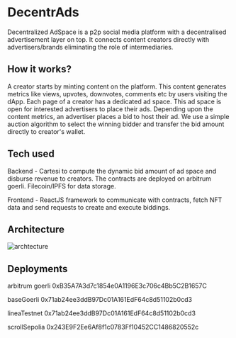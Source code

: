 # DecentrAds
Decentralized AdSpace is a p2p social media platform with a decentralised advertisement layer on top. It connects content creators directly with advertisers/brands eliminating the role of intermediaries. 

## How it works?
A creator starts by minting content on the platform. This content generates metrics like views, upvotes, downvotes, comments etc by users visiting the dApp. 
Each page of a creator has a dedicated ad space. This ad space is open for interested advertisers to place their ads. Depending upon the content metrics, an advertiser places a bid to host their ad. We use a simple auction algorithm to select the winning bidder and transfer the bid amount directly to creator's wallet.

## Tech used
Backend - Cartesi to compute the dynamic bid amount of ad space and disburse revenue to creators. The contracts are deployed on arbitrum goerli. Filecoin/IPFS for data storage.

Frontend - ReactJS framework to communicate with contracts, fetch NFT data and send requests to create and execute biddings.

## Architecture
![archtecture](https://cdn.discordapp.com/attachments/1126799185203695626/1182986335619911720/ethIndia-diagram.jpeg?ex=6586b0e1&is=65743be1&hm=393c56d51aed338742626988922d85fb0d2c2800916c3ac0b5cf11f96da99771&)

## Deployments
arbitrum goerli 0xB35A7A3d7c1854e0A1196E3c706c4Bb5C2B1657C

baseGoerli 0x71ab24ee3ddB97Dc01A161EdF64c8d51102b0cd3

lineaTestnet 0x71ab24ee3ddB97Dc01A161EdF64c8d51102b0cd3

scrollSepolia 0x243E9F2Ee6Af8f1c0783Ff10452CC1486820552c


